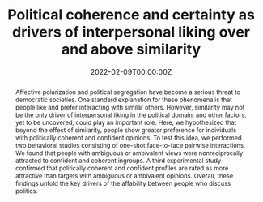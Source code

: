 ---
abstract: Affective polarization and political segregation have become a serious threat to democratic societies. One standard explanation for these phenomena is that people like and prefer interacting with similar others. However, similarity may not be the only driver of interpersonal liking in the political domain, and other factors, yet to be uncovered, could play an important role. Here, we hypothesized that beyond the effect of similarity, people show greater preference for individuals with politically coherent and confident opinions. To test this idea, we performed two behavioral studies consisting of one-shot face-to-face pairwise interactions. We found that people with ambiguous or ambivalent views were nonreciprocally attracted to confident and coherent ingroups. A third experimental study confirmed that politically coherent and confident profiles are rated as more attractive than targets with ambiguous or ambivalent opinions. Overall, these findings unfold the key drivers of the affability between people who discuss politics.
authors:
- admin
- Gerry Garbulsky
- Dan Ariely
- Mariano Sigman
- Joaquin Navajas
date: "2022-02-09T00:00:00Z"
doi: "10.1126/sciadv.abk1909"
featured: false
tags:
- Source Themes
title: Political coherence and certainty as drivers of interpersonal liking over and above similarity
url_pdf: https://www.science.org/doi/epdf/10.1126/sciadv.abk1909
---